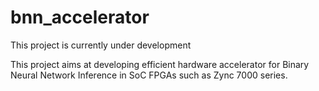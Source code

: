 # bnn_accelerator

This project is currently under development

This project aims at developing efficient hardware accelerator for Binary Neural Network Inference in SoC FPGAs such as Zync 7000 series.

